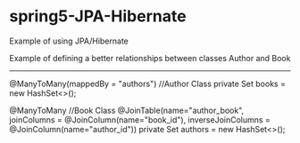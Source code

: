 # spring5-JPA-Hibernate
Example of using JPA/Hibernate

Example of defining a better relationships between classes Author and Book

- - - - - - - - - - - - - - - - - 
@ManyToMany(mappedBy = "authors")             //Author Class
private Set<Book> books = new HashSet<>();

@ManyToMany                                   //Book Class
@JoinTable(name="author_book",
   joinColumns = @JoinColumn(name="book_id"),
   inverseJoinColumns = @JoinColumn(name="author_id"))
private Set<Author> authors = new HashSet<>();
